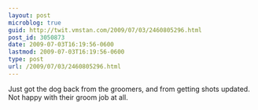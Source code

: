 ```yaml
---
layout: post
microblog: true
guid: http://twit.vmstan.com/2009/07/03/2460805296.html
post_id: 3050873
date: 2009-07-03T16:19:56-0600
lastmod: 2009-07-03T16:19:56-0600
type: post
url: /2009/07/03/2460805296.html
---
```

Just got the dog back from the groomers, and from getting shots updated. Not happy with their groom job at all.
